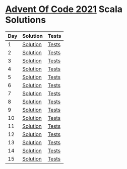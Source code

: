 # [Advent Of Code 2021](https://adventofcode.com/2021) Scala Solutions

| Day | Solution                                        | Tests                                            | 
|-----|-------------------------------------------------|--------------------------------------------------|
| 1   | [Solution](src/main/scala/day1/Solution.scala)  | [Tests](src/test/scala/day1/SolutionSpec.scala)  |
| 2   | [Solution](src/main/scala/day2/Solution.scala)  | [Tests](src/test/scala/day2/SolutionSpec.scala)  |
| 3   | [Solution](src/main/scala/day3/Solution.scala)  | [Tests](src/test/scala/day3/SolutionSpec.scala)  |
| 4   | [Solution](src/main/scala/day4/Solution.scala)  | [Tests](src/test/scala/day4/SolutionSpec.scala)  |
| 5   | [Solution](src/main/scala/day5/Solution.scala)  | [Tests](src/test/scala/day5/SolutionSpec.scala)  |
| 6   | [Solution](src/main/scala/day6/Solution.scala)  | [Tests](src/test/scala/day6/SolutionSpec.scala)  |
| 7   | [Solution](src/main/scala/day7/Solution.scala)  | [Tests](src/test/scala/day7/SolutionSpec.scala)  |
| 8   | [Solution](src/main/scala/day8/Solution.scala)  | [Tests](src/test/scala/day8/SolutionSpec.scala)  |
| 9   | [Solution](src/main/scala/day9/Solution.scala)  | [Tests](src/test/scala/day9/SolutionSpec.scala)  |
| 10  | [Solution](src/main/scala/day10/Solution.scala) | [Tests](src/test/scala/day10/SolutionSpec.scala) |
| 11  | [Solution](src/main/scala/day11/Solution.scala) | [Tests](src/test/scala/day11/SolutionSpec.scala) |
| 12  | [Solution](src/main/scala/day12/Solution.scala) | [Tests](src/test/scala/day12/SolutionSpec.scala) |
| 13  | [Solution](src/main/scala/day13/Solution.scala) | [Tests](src/test/scala/day13/SolutionSpec.scala) |
| 14  | [Solution](src/main/scala/day14/Solution.scala) | [Tests](src/test/scala/day14/SolutionSpec.scala) |
| 15  | [Solution](src/main/scala/day15/Solution.scala) | [Tests](src/test/scala/day15/SolutionSpec.scala) |

